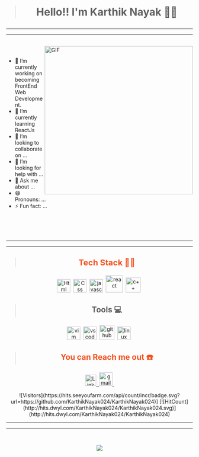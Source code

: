 > # <p align="center"> **Hello!! I'm Karthik Nayak** 🎯️🚀️</p>

---

---

</br>

<img align="right" alt="GIF" width="400" src="https://media.giphy.com/media/L8K62iTDkzGX6/giphy.gif"/>

</br>

- 🔭 I’m currently working on becoming FrontEnd Web Development.
- 🌱 I’m currently learning ReactJs
- 👯 I’m looking to collaborate on ...
- 🤔 I’m looking for help with ...
- 💬 Ask me about ...
- 😄 Pronouns: ...
- ⚡ Fun fact: ...

</br> </br> </br>

---

---

> ## <p style="color:#F4511E;font-size:22px" align="center"> **Tech Stack** 👨‍💻️</p>

<p align="center">
        <img width="36px" alt="Html" src="https://github.com/KarthikNayak024/KarthikNayak024/blob/master/assets/html5.svg">&nbsp;
        <img width="36px" alt="Css" src="https://github.com/KarthikNayak024/KarthikNayak024/blob/master/assets/css3.svg">&nbsp;
        <img width="36px" alt="javascript" src="https://github.com/KarthikNayak024/KarthikNayak024/blob/master/assets/javascript.svg">&nbsp;
        <img width="46px" alt="react" src="https://github.com/KarthikNayak024/KarthikNayak024/blob/master/assets/react.svg">&nbsp;
        <img width="40px" alt="c++" src="https://github.com/KarthikNayak024/KarthikNayak024/blob/master/assets/c-plus.svg">&nbsp;
</p>

> ## <p align="center"> **Tools** 💻️ </p>

<p align="center">
        <img width="36px" alt="vim" src="https://github.com/KarthikNayak024/KarthikNayak024/blob/master/assets/vim.svg">&nbsp;
        <img width="36px" alt="vscode" src="https://github.com/KarthikNayak024/KarthikNayak024/blob/master/assets/visual-studio-code.svg">&nbsp;
        <img width="40px" alt="github" src="https://github.com/KarthikNayak024/KarthikNayak024/blob/master/assets/github.svg">&nbsp;
        <img width="36px" alt="linux" src="https://github.com/KarthikNayak024/KarthikNayak024/blob/master/assets/linux.svg">&nbsp;
</p>

> ## <p style="color:#f4511e;" align="center"> **You can Reach me out** ☎️ </p>

<p align="center">
    <a href="https://www.linkedin.com/in/karthik-nayak24">
        <img width="30px" alt="LinkedIn" src="https://github.com/KarthikNayak024/KarthikNayak024/blob/master/assets/linkedin.svg">&nbsp;
    </a>
    <a href="karunayak63@gmail.com">
        <img width="36px" alt="gmail" src="https://github.com/KarthikNayak024/KarthikNayak024/blob/master/assets/gmail.svg">&nbsp;
    </a>
</p>

<p align="center">
    ![Visitors](https://hits.seeyoufarm.com/api/count/incr/badge.svg?url=https://github.com/KarthikNayak024/KarthikNayak024)]
[![HitCount](http://hits.dwyl.com/KarthikNayak024/KarthikNayak024.svg)](http://hits.dwyl.com/KarthikNayak024/KarthikNayak024)
</p>

---

---

</br>

<p align="center">
    <img src="https://github-readme-stats.vercel.app/api?username=KarthikNayak024&show_icons=true&text_color=000&icon_color=00C853&title_color=FF6F00">
</p>
